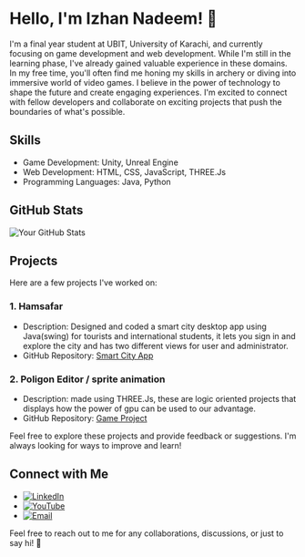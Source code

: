 # Hello, I'm Izhan Nadeem! 👋

I'm a final year student at UBIT, University of Karachi, and currently focusing on game development and web development. While I'm still in the learning phase, I've already gained valuable experience in these domains. In my free time, you'll often find me honing my skills in archery or diving into immersive world of video games. I believe in the power of technology to shape the future and create engaging experiences. I'm excited to connect with fellow developers and collaborate on exciting projects that push the boundaries of what's possible.

## Skills

- Game Development: Unity, Unreal Engine
- Web Development: HTML, CSS, JavaScript, THREE.Js
- Programming Languages: Java, Python


## GitHub Stats

![Your GitHub Stats](https://github-readme-stats.vercel.app/api?username=1zhanN&show_icons=true&theme=radical)

## Projects

Here are a few projects I've worked on:

### 1. Hamsafar

- Description: Designed and coded a smart city desktop app using Java(swing) for tourists and international students, it lets you sign in and explore the city and has two different views for user and administrator.
- GitHub Repository: [Smart City App](https://github.com/1zhanN/Project_Smart_City)

### 2. Poligon Editor / sprite animation 

- Description: made using THREE.Js, these are logic oriented projects that displays how the power of gpu can be used to our advantage.
- GitHub Repository: [Game Project](https://github.com/1zhanN/Computer-Graphics)


Feel free to explore these projects and provide feedback or suggestions. I'm always looking for ways to improve and learn!


## Connect with Me

- [![LinkedIn](https://img.shields.io/badge/LinkedIn-0077B5?style=for-the-badge&logo=linkedin&logoColor=white)](https://www.linkedin.com/in/izhan-nadeem)
- [![YouTube](https://img.shields.io/badge/YouTube-FF0000?style=for-the-badge&logo=youtube&logoColor=white)](https://www.youtube.com/channel/UCAOecHwCBjqbK98ETUBZ76w)
- [![Email](https://img.shields.io/badge/Email-D14836?style=for-the-badge&logo=google%20gmail&logoColor=white)](mailto:izhann000@gmail.com)


Feel free to reach out to me for any collaborations, discussions, or just to say hi! 🌟
